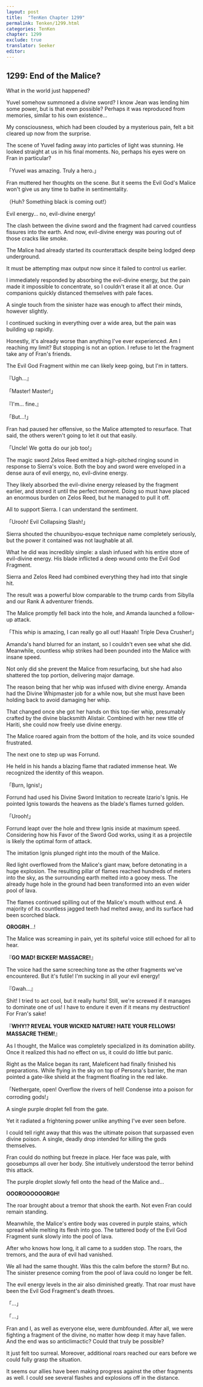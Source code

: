 ```yaml
---
layout: post
title:  "TenKen Chapter 1299"
permalink: Tenken/1299.html
categories: TenKen
chapter: 1299
exclude: true
translator: Seeker
editor: 
---
```

<h2>1299: End of the Malice?</h2>

What in the world just happened?

Yuvel somehow summoned a divine sword? I know Jean was lending him some power, but is that even possible? Perhaps it was reproduced from memories, similar to his own existence...

My consciousness, which had been clouded by a mysterious pain, felt a bit cleared up now from the surprise.

The scene of Yuvel fading away into particles of light was stunning. He looked straight at us in his final moments. No, perhaps his eyes were on Fran in particular?

「Yuvel was amazing. Truly a hero.」

Fran muttered her thoughts on the scene. But it seems the Evil God's Malice won't give us any time to bathe in sentimentality.

（Huh? Something black is coming out!）

Evil energy... no, evil-divine energy!

The clash between the divine sword and the fragment had carved countless fissures into the earth. And now, evil-divine energy was pouring out of those cracks like smoke.

The Malice had already started its counterattack despite being lodged deep underground.

It must be attempting max output now since it failed to control us earlier.

I immediately responded by absorbing the evil-divine energy, but the pain made it impossible to concentrate, so I couldn't erase it all at once. Our companions quickly distanced themselves with pale faces.

A single touch from the sinister haze was enough to affect their minds, however slightly.

I continued sucking in everything over a wide area, but the pain was building up rapidly.

Honestly, it's already worse than anything I've ever experienced. Am I reaching my limit? But stopping is not an option. I refuse to let the fragment take any of Fran's friends.

The Evil God Fragment within me can likely keep going, but I'm in tatters.

『Ugh...』

「Master! Master!」

『I'm... fine.』

「But...!」

Fran had paused her offensive, so the Malice attempted to resurface. That said, the others weren't going to let it out that easily.

「Uncle! We gotta do our job too!」

The magic sword Zelos Reed emitted a high-pitched ringing sound in response to Sierra's voice. Both the boy and sword were enveloped in a dense aura of evil energy, no, evil-divine energy.

They likely absorbed the evil-divine energy released by the fragment earlier, and stored it until the perfect moment. Doing so must have placed an enormous burden on Zelos Reed, but he managed to pull it off.

All to support Sierra. I can understand the sentiment.

「Urooh! Evil Collapsing Slash!」

Sierra shouted the chuunibyou-esque technique name completely seriously, but the power it contained was not laughable at all.

What he did was incredibly simple: a slash infused with his entire store of evil-divine energy. His blade inflicted a deep wound onto the Evil God Fragment.

Sierra and Zelos Reed had combined everything they had into that single hit.

The result was a powerful blow comparable to the trump cards from Sibylla and our Rank A adventurer friends.

The Malice promptly fell back into the hole, and Amanda launched a follow-up attack.

「This whip is amazing, I can really go all out! Haaah! Triple Deva Crusher!」

Amanda's hand blurred for an instant, so I couldn't even see what she did. Meanwhile, countless whip strikes had been pounded into the Malice with insane speed.

Not only did she prevent the Malice from resurfacing, but she had also shattered the top portion, delivering major damage.

The reason being that her whip was infused with divine energy. Amanda had the Divine Whipmaster job for a while now, but she must have been holding back to avoid damaging her whip.

That changed once she got her hands on this top-tier whip, presumably crafted by the divine blacksmith Alistair. Combined with her new title of Hariti, she could now freely use divine energy.

The Malice roared again from the bottom of the hole, and its voice sounded frustrated.

The next one to step up was Forrund.

He held in his hands a blazing flame that radiated immense heat. We recognized the identity of this weapon.

「Burn, Ignis!」

Forrund had used his Divine Sword Imitation to recreate Izario's Ignis. He pointed Ignis towards the heavens as the blade's flames turned golden.

「Urooh!」

Forrund leapt over the hole and threw Ignis inside at maximum speed. Considering how his Favor of the Sword God works, using it as a projectile is likely the optimal form of attack.

The imitation Ignis plunged right into the mouth of the Malice.

Red light overflowed from the Malice's giant maw, before detonating in a huge explosion. The resulting pillar of flames reached hundreds of meters into the sky, as the surrounding earth melted into a gooey mess. The already huge hole in the ground had been transformed into an even wider pool of lava.

The flames continued spilling out of the Malice's mouth without end. A majority of its countless jagged teeth had melted away, and its surface had been scorched black.

**OROGRH**...!

The Malice was screaming in pain, yet its spiteful voice still echoed for all to hear.

『**GO MAD! BICKER! MASSACRE!**』

The voice had the same screeching tone as the other fragments we've encountered. But it's futile! I'm sucking in all your evil energy!

『Gwah...』

Shit! I tried to act cool, but it really hurts! Still, we're screwed if it manages to dominate one of us! I have to endure it even if it means my destruction! For Fran's sake!

『**WHY!? REVEAL YOUR WICKED NATURE! HATE YOUR FELLOWS! MASSACRE THEM!**』

As I thought, the Malice was completely specialized in its domination ability. Once it realized this had no effect on us, it could do little but panic.

Right as the Malice began its rant, Maleficent had finally finished his preparations. While flying in the sky on top of Persona's barrier, the man pointed a gate-like shield at the fragment floating in the red lake.

「Nethergate, open! Overflow the rivers of hell! Condense into a poison for corroding gods!」

A single purple droplet fell from the gate.

Yet it radiated a frightening power unlike anything I've ever seen before.

I could tell right away that this was the ultimate poison that surpassed even divine poison. A single, deadly drop intended for killing the gods themselves.

Fran could do nothing but freeze in place. Her face was pale, with goosebumps all over her body. She intuitively understood the terror behind this attack.

The purple droplet slowly fell onto the head of the Malice and...

**OOOROOOOOORGH!**

The roar brought about a tremor that shook the earth. Not even Fran could remain standing.

Meanwhile, the Malice's entire body was covered in purple stains, which spread while melting its flesh into goo. The tattered body of the Evil God Fragment sunk slowly into the pool of lava.

After who knows how long, it all came to a sudden stop. The roars, the tremors, and the aura of evil had vanished.

We all had the same thought. Was this the calm before the storm? But no. The sinister presence coming from the pool of lava could no longer be felt.

The evil energy levels in the air also diminished greatly. That roar must have been the Evil God Fragment's death throes.

「...」

「...」

Fran and I, as well as everyone else, were dumbfounded. After all, we were fighting a fragment of the divine, no matter how deep it may have fallen. And the end was so anticlimactic? Could that truly be possible?

It just felt too surreal. Moreover, additional roars reached our ears before we could fully grasp the situation.

It seems our allies have been making progress against the other fragments as well. I could see several flashes and explosions off in the distance.



